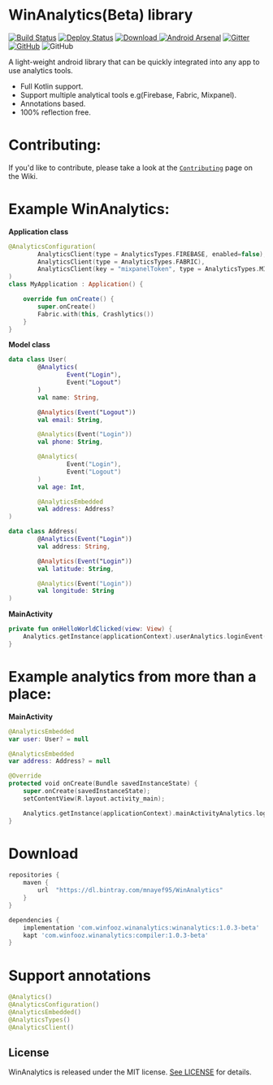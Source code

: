 # WinAnalytics(Beta) library
[![Build Status](https://travis-ci.org/Winfooz/WinAnalytics.svg?branch=master)](https://travis-ci.org/Winfooz/WinAnalytics)
[![Deploy Status](https://app.buddy.works/mohamednayef95/winanalytics-1/pipelines/pipeline/158574/badge.svg?token=071324226326a701b263c3a2755acc1f179227f6bb2f1d11c84cbbfd3e77c732 "Deploy Status")](https://app.buddy.works/mohamednayef95/winanalytics-1/pipelines/pipeline/158574)
[![Download](https://api.bintray.com/packages/mnayef95/WinAnalytics/com.winfooz.winanalytics%3Awinanalytics/images/download.svg) ](https://bintray.com/mnayef95/WinAnalytics/com.winfooz.winanalytics%3Awinanalytics/_latestVersion)
[![Android Arsenal](https://img.shields.io/badge/Android%20Arsenal-WinAnalytics-brightgreen.svg?style=flat)](https://android-arsenal.com/details/1/7197)
[![Gitter](https://badges.gitter.im/WinAnalyticsChat/WinAnalytics.svg)](https://gitter.im/WinAnalyticsChat/WinAnalytics?utm_source=badge&utm_medium=badge&utm_campaign=pr-badge)
[![GitHub](https://img.shields.io/github/license/mashape/apistatus.svg)](https://github.com/Winfooz/WinAnalytics/blob/master/LICENSE)
![GitHub](https://img.shields.io/badge/Support-Kotlin%20%7C%20Java-lightgrey.svg)

A light-weight android library that can be quickly integrated into any app to use analytics tools.
- Full Kotlin support.
- Support multiple analytical tools e.g(Firebase, Fabric, Mixpanel).
- Annotations based.
- 100% reflection free.
# Contributing:
If you'd like to contribute, please take a look at the [`Contributing`](https://github.com/Winfooz/WinAnalytics/wiki/Contributing) page on the Wiki.
# Example WinAnalytics:

**Application class**
```kotlin
@AnalyticsConfiguration(
        AnalyticsClient(type = AnalyticsTypes.FIREBASE, enabled=false),
        AnalyticsClient(type = AnalyticsTypes.FABRIC),
        AnalyticsClient(key = "mixpanelToken", type = AnalyticsTypes.MIXPANEL)
)
class MyApplication : Application() {

    override fun onCreate() {
        super.onCreate()
        Fabric.with(this, Crashlytics())
    }
}
```

**Model class**
```kotlin
data class User(
        @Analytics(
                Event("Login"),
                Event("Logout")
        )
        val name: String,

        @Analytics(Event("Logout"))
        val email: String,

        @Analytics(Event("Login"))
        val phone: String,

        @Analytics(
                Event("Login"),
                Event("Logout")
        )
        val age: Int,

        @AnalyticsEmbedded
        val address: Address?
)

data class Address(
        @Analytics(Event("Login"))
        val address: String,

        @Analytics(Event("Login"))
        val latitude: String,

        @Analytics(Event("Login"))
        val longitude: String
)
```

**MainActivity**
```kotlin
private fun onHelloWorldClicked(view: View) {
    Analytics.getInstance(applicationContext).userAnalytics.loginEvent(user)
}
```

# Example analytics from more than a place:

**MainActivity**
```kotlin
@AnalyticsEmbedded
var user: User? = null

@AnalyticsEmbedded
var address: Address? = null

@Override
protected void onCreate(Bundle savedInstanceState) {
    super.onCreate(savedInstanceState);
    setContentView(R.layout.activity_main);

    Analytics.getInstance(applicationContext).mainActivityAnalytics.loginEvent(this)
}
```

# Download

```groovy
repositories {
    maven {
        url  "https://dl.bintray.com/mnayef95/WinAnalytics"
    }
}

dependencies {
    implementation 'com.winfooz.winanalytics:winanalytics:1.0.3-beta'
    kapt 'com.winfooz.winanalytics:compiler:1.0.3-beta'
}
```

# Support annotations
```kotlin
@Analytics()
@AnalyticsConfiguration()
@AnalyticsEmbedded()
@AnalyticsTypes()
@AnalyticsClient()
```
## License

WinAnalytics is released under the MIT license. [See LICENSE](https://github.com/Winfooz/WinAnalytics/blob/master/LICENSE) for details.